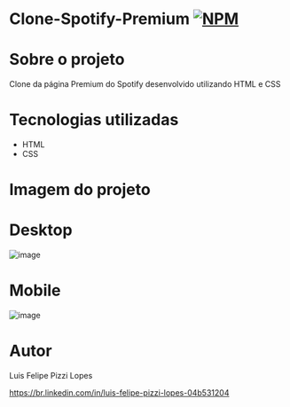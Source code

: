 # Clone-Spotify-Premium  [![NPM](https://img.shields.io/npm/l/react)](https://github.com/devsuperior/sds1-wmazoni/blob/master/LICENSE) 

# Sobre o projeto

Clone da página Premium do Spotify desenvolvido utilizando HTML e CSS

# Tecnologias utilizadas
- HTML
- CSS

# Imagem do projeto

# Desktop

![image](https://user-images.githubusercontent.com/101680647/233448855-a5d35e88-f2dc-41d8-82b8-8b5b41778bf1.png)


# Mobile

![image](https://user-images.githubusercontent.com/101680647/233449008-e7644fdc-0346-4b60-b863-95a156fb1a69.png)


# Autor

Luis Felipe Pizzi Lopes

https://br.linkedin.com/in/luis-felipe-pizzi-lopes-04b531204
